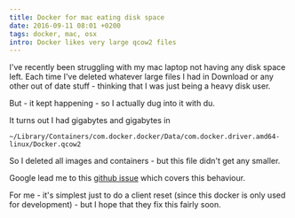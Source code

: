 ```yaml
---
title: Docker for mac eating disk space
date: 2016-09-11 08:01 +0200
tags: docker, mac, osx
intro: Docker likes very large qcow2 files
---
```


I've recently been struggling with my mac laptop not having any disk space left. Each time I've deleted whatever large files I had in Download or any other out of date stuff - thinking that I was just being a heavy disk user.

But - it kept happening - so I actually dug into it with du.

It turns out I had gigabytes and gigabytes in

    ~/Library/Containers/com.docker.docker/Data/com.docker.driver.amd64-linux/Docker.qcow2

So I deleted all images and containers - but this file didn't get any smaller.

Google lead me to this [github issue](https://github.com/docker/for-mac/issues/371) which covers this behaviour.

For me - it's simplest just to do a client reset (since this docker is only used for development) - but I hope that they fix this fairly soon.
